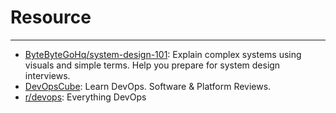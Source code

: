 # Resource
---

- [ByteByteGoHq/system-design-101](https://github.com/ByteByteGoHq/system-design-101): Explain complex systems using visuals and simple terms. Help you prepare for system design interviews.
- [DevOpsCube](https://devopscube.com/): Learn DevOps. Software & Platform Reviews.
- [r/devops](https://www.reddit.com/r/devops/): Everything DevOps
